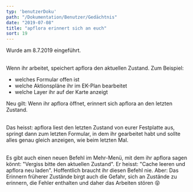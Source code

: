 ```yaml
---
typ: 'benutzerDoku'
path: "/Dokumentation/Benutzer/Gedächtnis"
date: "2019-07-08"
title: "apflora erinnert sich an euch"
sort: 19
---
```


Wurde am 8.7.2019 eingeführt.<br/><br/>

Wenn ihr arbeitet, speichert apflora den aktuellen Zustand. Zum Beispiel:
- welches Formular offen ist
- welche Aktionspläne ihr im EK-Plan bearbeitet
- welche Layer ihr auf der Karte anzeigt

Neu gilt: Wenn ihr apflora öffnet, erinnert sich apflora an den letzten Zustand.<br/><br/>

Das heisst: apflora liest den letzten Zustand von eurer Festplatte aus, springt dann zum letzten Formular, in dem ihr gearbeitet habt und sollte alles genau gleich anzeigen, wie beim letzten Mal.<br/><br/>

Es gibt auch einen neuen Befehl im Mehr-Menü, mit dem ihr apflora sagen könnt: "Vergiss bitte den aktuellen Zustand". Er heisst: "Cache leeren und apflora neu laden". Hoffentlich braucht ihr diesen Befehl nie. Aber: Das Erinnern früherer Zustände birgt auch die Gefahr, sich an Zustände zu erinnern, die Fehler enthalten und daher das Arbeiten stören :stuck_out_tongue_closed_eyes: